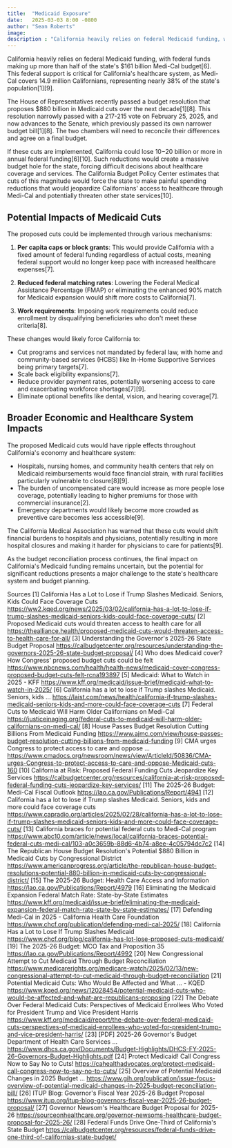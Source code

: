 ```yaml
---
title:  "Medicaid Exposure"
date:   2025-03-03 8:00 -0800
author: "Sean Roberts"
image: 
description : "California heavily relies on federal Medicaid funding, with federal funds making up more than half of the state's $161 billion Medi-Cal budget"
---
```


California heavily relies on federal Medicaid funding, with federal funds making up more than half of the state's $161 billion Medi-Cal budget[6]. This federal support is critical for California's healthcare system, as Medi-Cal covers 14.9 million Californians, representing nearly 38% of the state's population[1][9].

The House of Representatives recently passed a budget resolution that proposes $880 billion in Medicaid cuts over the next decade[1][8]. This resolution narrowly passed with a 217-215 vote on February 25, 2025, and now advances to the Senate, which previously passed its own narrower budget bill[1][8]. The two chambers will need to reconcile their differences and agree on a final budget.

If these cuts are implemented, California could lose $10-$20 billion or more in annual federal funding[6][10]. Such reductions would create a massive budget hole for the state, forcing difficult decisions about healthcare coverage and services. The California Budget Policy Center estimates that cuts of this magnitude would force the state to make painful spending reductions that would jeopardize Californians' access to healthcare through Medi-Cal and potentially threaten other state services[10].

## Potential Impacts of Medicaid Cuts

The proposed cuts could be implemented through various mechanisms:

1. **Per capita caps or block grants**: This would provide California with a fixed amount of federal funding regardless of actual costs, meaning federal support would no longer keep pace with increased healthcare expenses[7].

2. **Reduced federal matching rates**: Lowering the Federal Medical Assistance Percentage (FMAP) or eliminating the enhanced 90% match for Medicaid expansion would shift more costs to California[7].

3. **Work requirements**: Imposing work requirements could reduce enrollment by disqualifying beneficiaries who don't meet these criteria[8].

These changes would likely force California to:

- Cut programs and services not mandated by federal law, with home and community-based services (HCBS) like In-Home Supportive Services being primary targets[7].
- Scale back eligibility expansions[7].
- Reduce provider payment rates, potentially worsening access to care and exacerbating workforce shortages[7][9].
- Eliminate optional benefits like dental, vision, and hearing coverage[7].

## Broader Economic and Healthcare System Impacts

The proposed Medicaid cuts would have ripple effects throughout California's economy and healthcare system:

- Hospitals, nursing homes, and community health centers that rely on Medicaid reimbursements would face financial strain, with rural facilities particularly vulnerable to closure[8][9].
- The burden of uncompensated care would increase as more people lose coverage, potentially leading to higher premiums for those with commercial insurance[2].
- Emergency departments would likely become more crowded as preventive care becomes less accessible[9].

The California Medical Association has warned that these cuts would shift financial burdens to hospitals and physicians, potentially resulting in more hospital closures and making it harder for physicians to care for patients[9].

As the budget reconciliation process continues, the final impact on California's Medicaid funding remains uncertain, but the potential for significant reductions presents a major challenge to the state's healthcare system and budget planning.

Sources
[1] California Has a Lot to Lose if Trump Slashes Medicaid. Seniors, Kids Could Face Coverage Cuts https://ww2.kqed.org/news/2025/03/02/california-has-a-lot-to-lose-if-trump-slashes-medicaid-seniors-kids-could-face-coverage-cuts/
[2] Proposed Medicaid cuts would threaten access to health care for all https://thealliance.health/proposed-medicaid-cuts-would-threaten-access-to-health-care-for-all/
[3] Understanding the Governor's 2025-26 State Budget Proposal https://calbudgetcenter.org/resources/understanding-the-governors-2025-26-state-budget-proposal/
[4] Who does Medicaid cover? How Congress' proposed budget cuts could be felt https://www.nbcnews.com/health/health-news/medicaid-cover-congress-proposed-budget-cuts-felt-rcna193897
[5] Medicaid: What to Watch in 2025 - KFF https://www.kff.org/medicaid/issue-brief/medicaid-what-to-watch-in-2025/
[6] California has a lot to lose if Trump slashes Medicaid. Seniors, kids ... https://laist.com/news/health/california-if-trump-slashes-medicaid-seniors-kids-and-more-could-face-coverage-cuts
[7] Federal Cuts to Medicaid Will Harm Older Californians on Medi-Cal https://justiceinaging.org/federal-cuts-to-medicaid-will-harm-older-californians-on-medi-cal/
[8] House Passes Budget Resolution Cutting Billions From Medicaid Funding https://www.ajmc.com/view/house-passes-budget-resolution-cutting-billions-from-medicaid-funding
[9] CMA urges Congress to protect access to care and oppose ... https://www.cmadocs.org/newsroom/news/view/ArticleId/50836/CMA-urges-Congress-to-protect-access-to-care-and-oppose-Medicaid-cuts-160
[10] California at Risk: Proposed Federal Funding Cuts Jeopardize Key Services https://calbudgetcenter.org/resources/california-at-risk-proposed-federal-funding-cuts-jeopardize-key-services/
[11] The 2025-26 Budget: Medi-Cal Fiscal Outlook https://lao.ca.gov/Publications/Report/4941
[12] California has a lot to lose if Trump slashes Medicaid. Seniors, kids and more could face coverage cuts https://www.capradio.org/articles/2025/02/28/california-has-a-lot-to-lose-if-trump-slashes-medicaid-seniors-kids-and-more-could-face-coverage-cuts/
[13] California braces for potential federal cuts to Medi-Cal program https://www.abc10.com/article/news/local/california-braces-potential-federal-cuts-medi-cal/103-a0c3659b-88d6-4b74-a8ee-4c05794dc7c2
[14] The Republican House Budget Resolution's Potential $880 Billion in Medicaid Cuts by Congressional District https://www.americanprogress.org/article/the-republican-house-budget-resolutions-potential-880-billion-in-medicaid-cuts-by-congressional-district/
[15] The 2025-26 Budget: Health Care Access and Information https://lao.ca.gov/Publications/Report/4979
[16] Eliminating the Medicaid Expansion Federal Match Rate: State-by-State Estimates https://www.kff.org/medicaid/issue-brief/eliminating-the-medicaid-expansion-federal-match-rate-state-by-state-estimates/
[17] Defending Medi-Cal in 2025 - California Health Care Foundation https://www.chcf.org/publication/defending-medi-cal-2025/
[18] California Has a Lot to Lose If Trump Slashes Medicaid https://www.chcf.org/blog/california-has-lot-lose-proposed-cuts-medicaid/
[19] The 2025-26 Budget: MCO Tax and Proposition 35 https://lao.ca.gov/Publications/Report/4992
[20] New Congressional Attempt to Cut Medicaid Through Budget Reconciliation https://www.medicarerights.org/medicare-watch/2025/02/13/new-congressional-attempt-to-cut-medicaid-through-budget-reconciliation
[21] Potential Medicaid Cuts: Who Would Be Affected and What ... - KQED https://www.kqed.org/news/12028454/potential-medicaid-cuts-who-would-be-affected-and-what-are-republicans-proposing
[22] The Debate Over Federal Medicaid Cuts: Perspectives of Medicaid Enrollees Who Voted for President Trump and Vice President Harris https://www.kff.org/medicaid/report/the-debate-over-federal-medicaid-cuts-perspectives-of-medicaid-enrollees-who-voted-for-president-trump-and-vice-president-harris/
[23] [PDF] 2025-26 Governor's Budget Department of Health Care Services ... https://www.dhcs.ca.gov/Documents/Budget-Highlights/DHCS-FY-2025-26-Governors-Budget-Highlights.pdf
[24] Protect Medicaid! Call Congress Now to Say No to Cuts! https://cahealthadvocates.org/protect-medicaid-call-congress-now-to-say-no-to-cuts/
[25] Overview of Potential Medicaid Changes in 2025 Budget ... https://www.gih.org/publication/issue-focus-overview-of-potential-medicaid-changes-in-2025-budget-reconciliation-bill/
[26] ITUP Blog: Governor's Fiscal Year 2025-26 Budget Proposal https://www.itup.org/itup-blog-governors-fiscal-year-2025-26-budget-proposal/
[27] Governor Newsom's Healthcare Budget Proposal for 2025-26 https://sourceonhealthcare.org/governor-newsoms-healthcare-budget-proposal-for-2025-26/
[28] Federal Funds Drive One-Third of California's State Budget https://calbudgetcenter.org/resources/federal-funds-drive-one-third-of-californias-state-budget/
